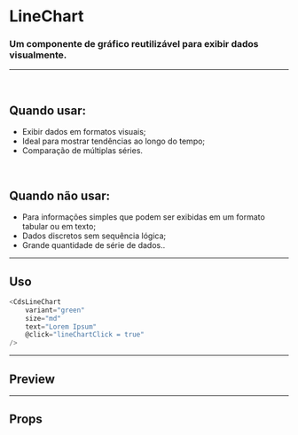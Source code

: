 # LineChart

### Um componente de gráfico reutilizável para exibir dados visualmente.
---
<br>

## Quando usar:
- Exibir dados em formatos visuais;
- Ideal para mostrar tendências ao longo do tempo;
- Comparação de múltiplas séries.

<br>

## Quando não usar:
- Para informações simples que podem ser exibidas em um formato tabular ou em texto;
- Dados discretos sem sequência lógica;
- Grande quantidade de série de dados..

---

## Uso

```js
<CdsLineChart
	variant="green"
	size="md"
	text="Lorem Ipsum"
	@click="lineChartClick = true"
/>
```

---

## Preview

<PreviewBuilder
	:args
	component="CdsLineChart"
/>

---

## Props

<APITable
	name="CdsLineChart"
	section="props"
/>
<br>


<script setup>
import { ref } from 'vue';
import CdsLineChart from '@/components/LineChart.vue';

const args = ref({
	labels: [
		'2024-03-01','2024-03-02','2024-03-03', '2024-03-04', '2024-03-05',
		'2024-03-06','2024-03-07','2024-03-08', '2024-03-09', '2024-03-10',
		'2024-03-11','2024-03-12','2024-03-13', '2024-03-14', '2024-03-15',
		'2024-03-16','2024-03-17','2024-03-18', '2024-03-19', '2024-03-20',
		'2024-03-21','2024-03-22','2024-03-23', '2024-03-24', '2024-03-25',
		'2024-03-26','2024-03-27','2024-03-28', '2024-03-29', '2024-03-30',
	],
	theme: 'blue',
	fill: false,
	isDashed: false,
	borderDash: [5,5],
	smoothing: 0.3,
	showLabelName: true,
	scales: {
		x: {
			grid: {
				display: false
			},
		}
	},
	xAxisRange: [0, 100],
	yAxisRange: [0, 100],
	data: [
		{
			name: 'Ecocardiograma',
			datasets: [
				{
					label: 'Realizado',
					data: [
						0, 80, 70, 10, 12,
						250, 50, 100, 60, 55,
						110, 10, 0, 50, 30,
						250, 50, 100, 60, 55,
						2, 32, 69, 34, 23,
						24, 35, 96, 165, 132,
					],
				},
			]
		},
		{
			name: 'Raio-X',
			datasets: [
				{
					label: 'Realizado',
					data: [
						110, 10, 0, 50, 30,
						2, 32, 69, 34, 23,
						24, 35, 96, 165, 132,
						2, 32, 69, 34, 23,
						110, 10, 0, 50, 30,
						250, 50, 100, 60, 55,
					],
				},
			]
		},
		{
			name: 'Tomografia',
			datasets: [
				{
					label: 'Realizado',
					data: [
						150, 80, 70, 10, 12,
						250, 50, 100, 60, 55,
						2, 32, 69, 34, 23,
						110, 10, 0, 50, 30,
						250, 50, 100, 60, 55,
						24, 35, 96, 165, 295,
					],
				},
			]
		}
	],	
});
</script>
